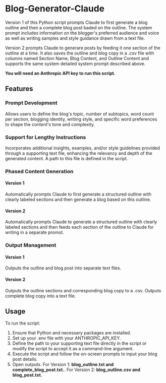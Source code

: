 # Blog-Generator-Claude
Version 1 of this Python script prompts Claude to first generate a blog outline and then a complete blog post baded on the outline. The system prompt includes information on the blogger's preferred audience and voice as well as writing samples and style guidance drawn from a text file.

Version 2 prompts Claude to generare posts by feeding it one section of the outline at a time. It also saves the outline and blog copy in a .csv file with columns named Section Name, Blog Content, and Outline Content and supports the same system detailed system prompt described above.

**You will need an Anthropic API key to run this script.** 

## Features

### Prompt Development
Allows users to define the blog's topic, number of subtopics, word count per section, blogging identity, writing style, and specific word preferences to shape the content's tone and complexity.

### Support for Lengthy Instructions 
Incorporates additional insights, examples, and/or style guidelines provided through a supporting text file, enhancing the relevancy and depth of the generated content. A path to this file is defined in the script.

### Phased Content Generation
#### Version 1
Automatically prompts Claude to first generate a structured outline with clearly labeled sections and then generate a blog based on this outline. 

#### Version 2
Automatically prompts Claude to generate a structured outline with clearly labeled sections and then feeds each section of the outline to Claude for writing in a separate promot.

### Output Management
#### Version 1
Outputs the outline and blog post into separate text files.

#### Version 2
Outputs the outline sections and corresponding blog copy to a .csv. Outputs complete blog copy into a text file.

## Usage

To run the script:

1. Ensure that Python and necessary packages are installed.
2. Set up your .env file with your ANTHROPIC_API_KEY.
3. Define the path to your supporting text file directly in the script or modify the script to accept it as a command-line argument.
4. Execute the script and follow the on-screen prompts to input your blog post details.
5. Open outputs. For Version 1: **blog_outline.txt and complete_blog_post.txt.**. For Version 2: **blog_outline.csv and blog_post.txt.**
